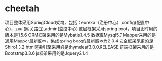 # cheetah
项目整体采用SpringCloud架构，包括：eureka（注册中心）,config(配置中心)，zuul(网关路由),admin(监控中心)
底层框架采用spring boot，项目此时用的版本是1.5.6
ORM框架采用的是Mybatis3.4.5
数据库Mysql5.7
Mapper采用的是通用Mapper最新版本，集成spring boot的最新版本为2.0.4
安全框架采用的是Shiro1.3.2
html渲染引擎采用的是thymeleaf3.0.0.RELEASE
前端框架采用的是Bootstrap3.3.6
js框架采用的是Jquery2.1.4

